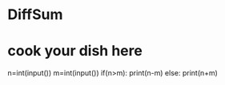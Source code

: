 # DiffSum
# cook your dish here
n=int(input())
m=int(input())
if(n>m):
    print(n-m)
else:
    print(n+m)
